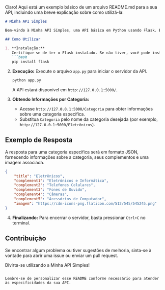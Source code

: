 Claro! Aqui está um exemplo básico de um arquivo README.md para a sua API, incluindo uma breve explicação sobre como utilizá-la:

```markdown
# Minha API Simples

Bem-vindo à Minha API Simples, uma API básica em Python usando Flask. Esta API fornece informações sobre diversas categorias.

## Como Utilizar

1. **Instalação:**
   Certifique-se de ter o Flask instalado. Se não tiver, você pode instalá-lo usando o seguinte comando:
   ```bash
   pip install flask
   ```

2. **Execução:**
   Execute o arquivo `app.py` para iniciar o servidor da API.
   ```bash
   python app.py
   ```
   A API estará disponível em `http://127.0.0.1:5000/`.

3. **Obtendo Informações por Categoria:**
   - Acesse `http://127.0.0.1:5000/Categoria` para obter informações sobre uma categoria específica.
   - Substitua `Categoria` pelo nome da categoria desejada (por exemplo, `http://127.0.0.1:5000/Eletrônicos`).

## Exemplo de Resposta

A resposta para uma categoria específica será em formato JSON, fornecendo informações sobre a categoria, seus complementos e uma imagem associada.

```json
{
    "title": "Eletrônicos",
    "complement1": "Eletrônicos e Informática",
    "complement2": "Telefones Celulares",
    "complement3": "Fones de Ouvido",
    "complement4": "Câmeras",
    "complement5": "Acessórios de Computador",
    "imagem": "https://cdn-icons-png.flaticon.com/512/545/545245.png"
}
```

4. **Finalizando:**
   Para encerrar o servidor, basta pressionar `Ctrl+C` no terminal.

## Contribuição

Se encontrar algum problema ou tiver sugestões de melhoria, sinta-se à vontade para abrir uma issue ou enviar um pull request.

Divirta-se utilizando a Minha API Simples!
```

Lembre-se de personalizar esse README conforme necessário para atender às especificidades da sua API.
